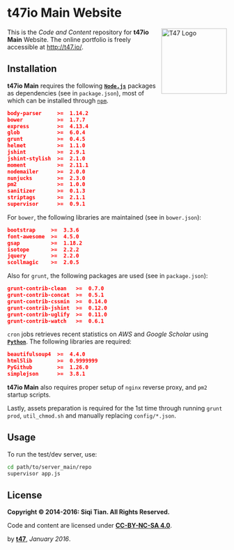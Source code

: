 # t47io Main Website

<img src="http://demo.t47.io/site_media/images/logo_t47.png" alt="T47 Logo" width="150px" align="right">

This is the _Code and Content_ repository for **t47io Main** Website. The online portfolio is freely accessible at http://t47.io/.

## Installation

**t47io Main** requires the following [**`Node.js`**](https://nodejs.org/) packages as dependencies (see in `package.json`), most of which can be installed through [`npm`](https://www.npmjs.com/).

```json
body-parser     >=  1.14.2
bower           >=  1.7.7
express         >=  4.13.4
glob            >=  6.0.4
grunt           >=  0.4.5
helmet          >=  1.1.0
jshint          >=  2.9.1
jshint-stylish  >=  2.1.0
moment          >=  2.11.1
nodemailer      >=  2.0.0
nunjucks        >=  2.3.0
pm2             >=  1.0.0
sanitizer       >=  0.1.3
striptags       >=  2.1.1
supervisor      >=  0.9.1
```

For `bower`, the following libraries are maintained (see in `bower.json`): 

```json
bootstrap     >=  3.3.6
font-awesome  >=  4.5.0
gsap          >=  1.18.2
isotope       >=  2.2.2
jquery        >=  2.2.0
scollmagic    >=  2.0.5
```

Also for `grunt`, the following packages are used (see in `package.json`):

```json
grunt-contrib-clean   >=  0.7.0
grunt-contrib-concat  >=  0.5.1
grunt-contrib-cssmin  >=  0.14.0
grunt-contrib-jshint  >=  0.12.0
grunt-contrib-uglify  >=  0.11.0
grunt-contrib-watch   >=  0.6.1
```

`cron` jobs retrieves recent statistics on _AWS_ and _Google Scholar_ using [**`Python`**](https://www.python.org/). The following libraries are required:

```json
beautifulsoup4  >=  4.4.0
html5lib        >=  0.9999999
PyGithub        >=  1.26.0
simplejson      >=  3.8.1
```

**t47io Main** also requires proper setup of `nginx` reverse proxy, and `pm2` startup scripts.

Lastly, assets preparation is required for the 1st time through running `grunt prod`, `util_chmod.sh` and manually replacing `config/*.json`. 

## Usage

To run the test/dev server, use:

```bash
cd path/to/server_main/repo
supervisor app.js
```

## License

**Copyright &copy; 2014-2016: Siqi Tian. All Rights Reserved.**

Code and content are licensed under [**CC-BY-NC-SA 4.0**](https://creativecommons.org/licenses/by-nc-sa/4.0/).


by [**t47**](http://t47.io/), *January 2016*.

